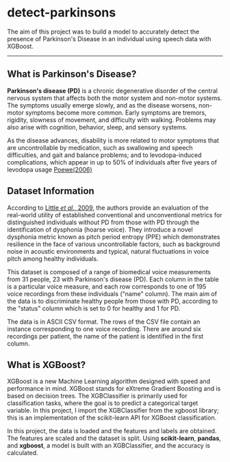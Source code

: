 # detect-parkinsons
The aim of this project was to build a model to accurately detect the presence of Parkinson's Disease in an individual using speech data with XGBoost.

---

## What is Parkinson's Disease?
**Parkinson's disease (PD)** is a chronic degenerative disorder of the central nervous system that affects both the motor system and non-motor systems. The symptoms usually emerge slowly, and as the disease worsens, non-motor symptoms become more common. Early symptoms are tremors, rigidity, slowness of movement, and difficulty with walking. Problems may also arise with cognition, behavior, sleep, and sensory systems.

As the disease advances, disability is more related to motor symptoms that are uncontrollable by medication, such as swallowing and speech difficulties, and gait and balance problems; and to levodopa-induced complications, which appear in up to 50% of individuals after five years of levodopa usage [Poewe(2006)](https://pubmed.ncbi.nlm.nih.gov/17131223/)



## Dataset Information
According to [Little _et al._, 2009](https://ieeexplore.ieee.org/document/4636708/authors#authors), the authors provide an evaluation of the real-world utility of established conventional and unconventional metrics for distinguished individuals without PD from those with PD through the identification of dysphonia (hoarse voice).
They introduce a novel dysphonia metric known as pitch period entropy (PPE) which demonstrates resilience in the face of various uncontrollable factors, such as background noise in acoustic environments and typical, natural fluctuations in voice pitch among healthy individuals.

This dataset is composed of a range of biomedical voice measurements from 31 people, 23 with Parkinson's disease (PD). Each column in the table is a particular voice measure, and each row corresponds to one of 195 voice recordings from these individuals ("name" column). The main aim of the data is to discriminate healthy people from those with PD, according to the "status" column which is set to 0 for healthy and 1 for PD. 

The data is in ASCII CSV format. The rows of the CSV file contain an instance corresponding to one voice recording. There are around six recordings per patient, the name of the patient is identified in the first column.

## What is XGBoost?
XGBoost is a new Machine Learning algorithm designed with speed and performance in mind. XGBoost stands for eXtreme Gradient Boosting and is based on decision trees. The XGBClassifier is primarily used for classification tasks, where the goal is to predict a categorical target variable. In this project, I import the XGBClassifier from the xgboost library; this is an implementation of the scikit-learn API for XGBoost classification.

In this project, the data is loaded and the features and labels are obtained. The features are scaled and the dataset is split. Using **scikit-learn**, **pandas**, and **xgboost**, a model is built with an XGBClassifier, and the accuracy is calculated.
